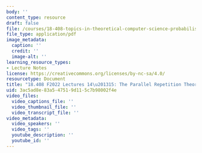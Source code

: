 ```yaml
---
body: ''
content_type: resource
draft: false
file: /courses/18-408-topics-in-theoretical-computer-science-probabilistically-checkable-proofs-fall-2022/mit18_408f22_lec14-15.pdf
file_type: application/pdf
image_metadata:
  caption: ''
  credit: ''
  image-alt: ''
learning_resource_types:
- Lecture Notes
license: https://creativecommons.org/licenses/by-nc-sa/4.0/
resourcetype: Document
title: "18.408 F2022 Lectures 14\u201315: The Parallel Repetition Theorem"
uid: 3ac5ad8e-83a5-4751-9d11-5c7b98002f4e
video_files:
  video_captions_file: ''
  video_thumbnail_file: ''
  video_transcript_file: ''
video_metadata:
  video_speakers: ''
  video_tags: ''
  youtube_description: ''
  youtube_id: ''
---
```

